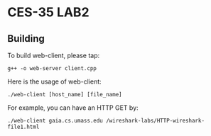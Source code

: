 # CES-35 LAB2
## Building
To build web-client, please tap:

`g++ -o web-server client.cpp`

Here is the usage of web-client:

`./web-client [host_name] [file_name]`

For example, you can have an HTTP GET by:

`./web-client gaia.cs.umass.edu /wireshark-labs/HTTP-wireshark-file1.html`